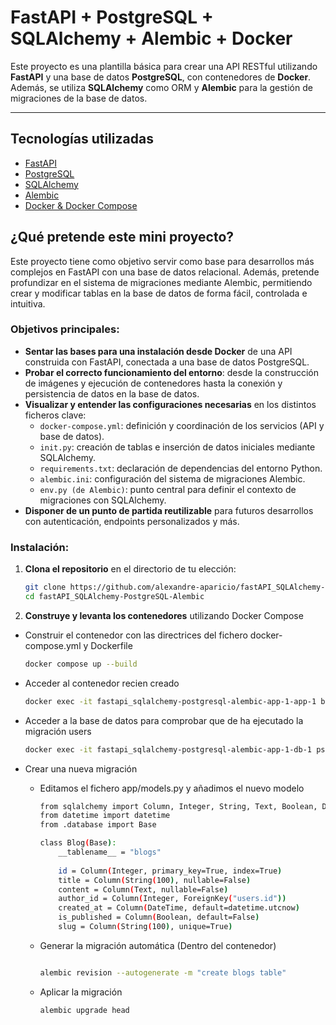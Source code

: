 # FastAPI + PostgreSQL + SQLAlchemy + Alembic + Docker

Este proyecto es una plantilla básica para crear una API RESTful utilizando **FastAPI** y una base de datos **PostgreSQL**, con contenedores de **Docker**. Además, se utiliza **SQLAlchemy** como ORM y **Alembic** para la gestión de migraciones de la base de datos.

---

## Tecnologías utilizadas

- [FastAPI](https://fastapi.tiangolo.com/)
- [PostgreSQL](https://www.postgresql.org/)
- [SQLAlchemy](https://www.sqlalchemy.org/)
- [Alembic](https://alembic.sqlalchemy.org/)
- [Docker & Docker Compose](https://www.docker.com/)

## ¿Qué pretende este mini proyecto?

Este proyecto tiene como objetivo servir como base para desarrollos más complejos en FastAPI con una base de datos relacional. Además, pretende profundizar en el sistema de migraciones mediante Alembic, permitiendo crear y modificar tablas en la base de datos de forma fácil, controlada e intuitiva.

### Objetivos principales:

- **Sentar las bases para una instalación desde Docker** de una API construida con FastAPI, conectada a una base de datos PostgreSQL.
- **Probar el correcto funcionamiento del entorno**: desde la construcción de imágenes y ejecución de contenedores hasta la conexión y persistencia de datos en la base de datos.
- **Visualizar y entender las configuraciones necesarias** en los distintos ficheros clave:
  - `docker-compose.yml`: definición y coordinación de los servicios (API y base de datos).
  - `init.py`: creación de tablas e inserción de datos iniciales mediante SQLAlchemy.
  - `requirements.txt`: declaración de dependencias del entorno Python.
  - `alembic.ini`: configuración del sistema de migraciones Alembic.
  - `env.py (de Alembic)`: punto central para definir el contexto de migraciones con SQLAlchemy.
- **Disponer de un punto de partida reutilizable** para futuros desarrollos con autenticación, endpoints personalizados y más.

### Instalación:

1. **Clona el repositorio** en el directorio de tu elección:

   ```bash
   git clone https://github.com/alexandre-aparicio/fastAPI_SQLAlchemy-PostgreSQL-Alembic.git
   cd fastAPI_SQLAlchemy-PostgreSQL-Alembic

2. **Construye y levanta los contenedores** utilizando Docker Compose   
- Construir el contenedor con las directrices del fichero docker-compose.yml y Dockerfile

    ```bash
    docker compose up --build
- Acceder al contenedor recien creado

    ```bash
    docker exec -it fastapi_sqlalchemy-postgresql-alembic-app-1-app-1 bash
    
- Acceder a la base de datos para comprobar que de ha ejecutado la migración users

    ```bash
    docker exec -it fastapi_sqlalchemy-postgresql-alembic-app-1-db-1 psql -U postgres -d fastapi_db

- Crear una nueva migración 
    - Editamos el fichero app/models.py y añadimos el nuevo modelo

        ```bash
        from sqlalchemy import Column, Integer, String, Text, Boolean, DateTime, ForeignKey
        from datetime import datetime
        from .database import Base

        class Blog(Base):
            __tablename__ = "blogs"
            
            id = Column(Integer, primary_key=True, index=True)
            title = Column(String(100), nullable=False)
            content = Column(Text, nullable=False)
            author_id = Column(Integer, ForeignKey("users.id"))
            created_at = Column(DateTime, default=datetime.utcnow)
            is_published = Column(Boolean, default=False)
            slug = Column(String(100), unique=True)

    - Generar la migración automática (Dentro del contenedor)  

        ```bash

        alembic revision --autogenerate -m "create blogs table"

    - Aplicar la migración

        ```bash
        alembic upgrade head